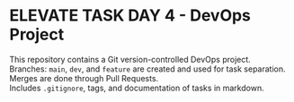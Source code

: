 # ELEVATE TASK DAY 4 - DevOps Project

This repository contains a Git version-controlled DevOps project.  
Branches: `main`, `dev`, and `feature` are created and used for task separation.  
Merges are done through Pull Requests.  
Includes `.gitignore`, tags, and documentation of tasks in markdown.
